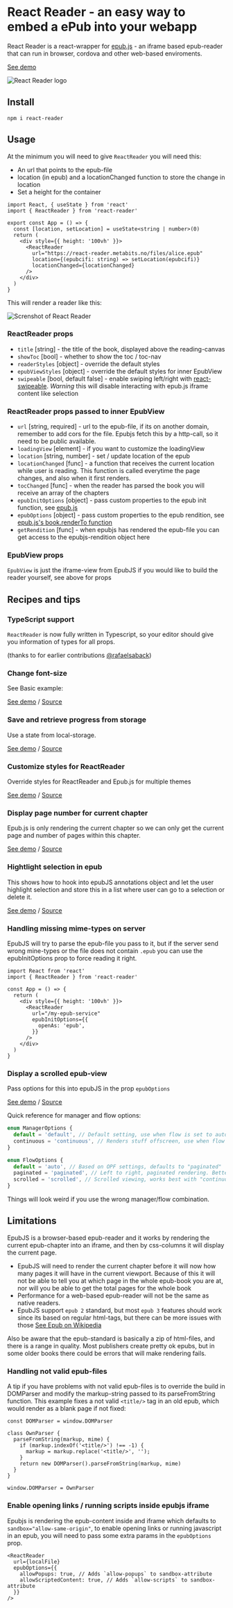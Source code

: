 # React Reader - an easy way to embed a ePub into your webapp

React Reader is a react-wrapper for [epub.js](https://github.com/futurepress/epub.js) - an iframe based epub-reader that can run in browser, cordova and other web-based enviroments.

[See demo](https://react-reader.metabits.no)

![React Reader logo](public/files/react-reader.svg)

## Install

`npm i react-reader`

## Usage

At the minimum you will need to give `ReactReader` you will need this:

- An url that points to the epub-file
- location (in epub) and a locationChanged function to store the change in location
- Set a height for the container

```tsx
import React, { useState } from 'react'
import { ReactReader } from 'react-reader'

export const App = () => {
  const [location, setLocation] = useState<string | number>(0)
  return (
    <div style={{ height: '100vh' }}>
      <ReactReader
        url="https://react-reader.metabits.no/files/alice.epub"
        location={(epubcifi: string) => setLocation(epubcifi)}
        locationChanged={locationChanged}
      />
    </div>
  )
}
```

This will render a reader like this:

![Screnshot of React Reader](public/files/screenshot-1.webp)

### ReactReader props

- `title` [string] - the title of the book, displayed above the reading-canvas
- `showToc` [bool] - whether to show the toc / toc-nav
- `readerStyles` [object] - override the default styles
- `epubViewStyles` [object] - override the default styles for inner EpubView
- `swipeable` [bool, default false] - enable swiping left/right with [react-swipeable](https://github.com/dogfessional/react-swipeable). _Warning_ this will disable interacting with epub.js iframe content like selection

### ReactReader props passed to inner EpubView

- `url` [string, required] - url to the epub-file, if its on another domain, remember to add cors for the file. Epubjs fetch this by a http-call, so it need to be public available.
- `loadingView` [element] - if you want to customize the loadingView
- `location` [string, number] - set / update location of the epub
- `locationChanged` [func] - a function that receives the current location while user is reading. This function is called everytime the page changes, and also when it first renders.
- `tocChanged` [func] - when the reader has parsed the book you will receive an array of the chapters
- `epubInitOptions` [object] - pass custom properties to the epub init function, see [epub.js](http://epubjs.org/documentation/0.3/#epub)
- `epubOptions` [object] - pass custom properties to the epub rendition, see [epub.js's book.renderTo function](http://epubjs.org/documentation/0.3/#rendition)
- `getRendition` [func] - when epubjs has rendered the epub-file you can get access to the epubjs-rendition object here

### EpubView props

`EpubView` is just the iframe-view from EpubJS if you would like to build the reader yourself, see above for props

## Recipes and tips

### TypeScript support

`ReactReader` is now fully written in Typescript, so your editor should give you information of types for all props.

(thanks to for earlier contributions [@rafaelsaback](#63))

### Change font-size

See Basic example:

[See demo](https://react-reader.metabits.no) / [Source](src/examples/Basic.tsx)

### Save and retrieve progress from storage

Use a state from local-storage.

[See demo](https://react-reader.metabits.no/persist) / [Source](src/examples/Persist.tsx)

### Customize styles for ReactReader

Override styles for ReactReader and Epub.js for multiple themes

[See demo](https://react-reader.metabits.no/styling) / [Source](src/examples/Styling.tsx)

### Display page number for current chapter

Epub.js is only rendering the current chapter so we can only get the current page and number of pages within this chapter.

[See demo](https://react-reader.metabits.no/paging) / [Source](src/examples/Paging.tsx)

### Hightlight selection in epub

This shows how to hook into epubJS annotations object and let the user highlight selection and store this in a list where user can go to a selection or delete it.

[See demo](https://react-reader.metabits.no/selection) / [Source](src/examples/Selection.tsx)

### Handling missing mime-types on server

EpubJS will try to parse the epub-file you pass to it, but if the server send wrong mine-types or the file does not contain `.epub` you can use the epubInitOptions prop to force reading it right.

```tsx
import React from 'react'
import { ReactReader } from 'react-reader'

const App = () => {
  return (
    <div style={{ height: '100vh' }}>
      <ReactReader
        url="/my-epub-service"
        epubInitOptions={{
          openAs: 'epub',
        }}
      />
    </div>
  )
}
```

### Display a scrolled epub-view

Pass options for this into epubJS in the prop `epubOptions`

[See demo](https://react-reader.metabits.no/scroll) / [Source](src/examples/Scroll.tsx)

Quick reference for manager and flow options:

```ts
enum ManagerOptions {
  default = 'default', // Default setting, use when flow is set to auto/paginated.
  continuous = 'continuous', // Renders stuff offscreen, use when flow is set to "scrolled".
}

enum FlowOptions {
  default = 'auto', // Based on OPF settings, defaults to "paginated"
  paginated = 'paginated', // Left to right, paginated rendering. Better paired with the default manager.
  scrolled = 'scrolled', // Scrolled viewing, works best with "continuous" manager.
}
```

Things will look weird if you use the wrong manager/flow combination.

## Limitations

EpubJS is a browser-based epub-reader and it works by rendering the current epub-chapter into an iframe, and then by css-columns it will display the current page.

- EpubJS will need to render the current chapter before it will now how many pages it will have in the current viewport. Because of this it will not be able to tell you at which page in the whole epub-book you are at, nor will you be able to get the total pages for the whole book
- Performance for a web-based epub-reader will not be the same as native readers.
- EpubJS support `epub 2` standard, but most `epub 3` features should work since its based on regular html-tags, but there can be more issues with those [See Epub on Wikipedia](https://en.wikipedia.org/wiki/EPUB)

Also be aware that the epub-standard is basically a zip of html-files, and there is a range in quality. Most publishers create pretty ok epubs, but in some older books there could be errors that will make rendering fails.

### Handling not valid epub-files

A tip if you have problems with not valid epub-files is to override the build in DOMParser and modify the markup-string passed to its parseFromString function. This example fixes a not valid `<title/>` tag in an old epub, which would render as a blank page if not fixed:

```
const DOMParser = window.DOMParser

class OwnParser {
  parseFromString(markup, mime) {
    if (markup.indexOf('<title/>') !== -1) {
      markup = markup.replace('<title/>', '');
    }
    return new DOMParser().parseFromString(markup, mime)
  }
}

window.DOMParser = OwnParser
```

### Enable opening links / running scripts inside epubjs iframe

Epubjs is rendering the epub-content inside and iframe which defaults to `sandbox="allow-same-origin"`, to enable opening links or running javascript in an epub, you will need to pass some extra params in the `epubOptions` prop.

```
<ReactReader
  url={localFile}
  epubOptions={{
    allowPopups: true, // Adds `allow-popups` to sandbox-attribute
    allowScriptedContent: true, // Adds `allow-scripts` to sandbox-attribute
  }}
/>
```
